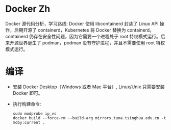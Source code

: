 # Docker Zh

Docker 源代码分析，学习路线: Docker 使用 libcontainerd 封装了 Linux API 操作，后期开源了 containerd，Kubernetes 将 Docker 替换为 containerd。containerd 仍存在安全性问题，因为它需要一个进程处于 root 特权模式运行。后来开源世界诞生了 podman，podman 没有守护进程，并且不需要使用 root 特权模式运行。

# 编译

- 安装 Docker Desktop（Windows 或者 Mac 平台）, Linux/Unix 只需要安装 Docker 即可。
- 执行构建命令:

	```shell
	sudo modprobe ip_vs
	docker build --force-rm --build-arg mirrors.tuna.tsinghua.edu.cn -t moby:current .
	```
